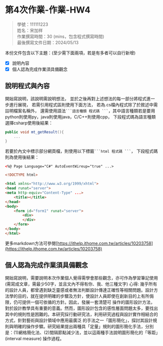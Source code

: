 # 第4次作業-作業-HW4
>
>學號：111111223
><br />
>姓名：宋加祥
><br />
>作業撰寫時間：30 (mins，包含程式撰寫時間)
><br />
>最後撰寫文件日期：2024/05/13
>

本份文件包含以下主題：(至少需下面兩項，若是有多者可以自行新增)
- [x] 說明內容
- [x] 個人認為完成作業須具備觀念

## 說明程式與內容

開始寫說明，該說明需說明想法，
並於之後再對上述想法的每一部分將程式進一步進行展現，
若需引用程式區則使用下面方法，
若為.cs檔內程式除了於敘述中需註明檔案名稱外，
還需使用語法` ```語言種類 程式碼 ``` `，其中語言種類若是要用python則使用py，java則使用java，C/C++則使用cpp，
下段程式碼為語言種類選擇csharp使用後結果：

```csharp
public void mt_getResult(){
    ...
}
```

若要於內文中標示部分網頁檔，則使用以下標籤` ```html 程式碼 ``` `，
下段程式碼則為使用後結果：

```html
<%@ Page Language="C#" AutoEventWireup="true" ...>

<!DOCTYPE html>

<html xmlns="http://www.w3.org/1999/xhtml">
<head runat="server">
<meta http-equiv="Content-Type" ...>
    <title></title>
</head>
<body>
    <form id="form1" runat="server">
        <div>
        </div>
    </form>
</body>
</html>
```
更多markdown方法可參閱[https://ithelp.ithome.com.tw/articles/10203758](https://ithelp.ithome.com.tw/articles/10203758)

## 個人認為完成作業須具備觀念

開始寫說明，需要說明本次作業個人覺得需學會那些觀念，亦可作為學習筆記使用 (需寫成文章，需最少50字，並且文內不得有你、我、他三種文字)
心得:
幾乎所有的設計人員，都曾遇到缺乏靈感或者無法判斷設計傳達正確性等相關問題。設計方法學的目的，就在提供明確的步驟及方針，使設計人員即使在創新目的上有所侷限，仍可提供一個可依循的方針。因此，發展一套清楚可
操作的圖形設計方法，對於設計教學具有重要的意義。然而，圖形設計包含的感性層面問題太多，要找出其中的規則性是困難的。本研究採行動研究法，利用研究過程與設計實作相結合的方式，針對藝術與設計領域中應用最廣泛
的手法之一「圖形簡化」，探討其設計規則與明確的操作步驟。研究結果提出兩種具「定量」規則的圖形簡化手法，分別是：(1)網格簡化法、(2)間隔節點減少法，並以這兩種手法說明圖形簡化的「等距」(interval measure)
操作過程。